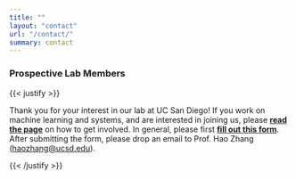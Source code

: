 ```yaml
---
title: ""
layout: "contact"
url: "/contact/"
summary: contact
---
```


### Prospective Lab Members

{{< justify >}}

Thank you for your interest in our lab at UC San Diego! If you work on machine learning and systems, and are interested in joining us, please [**read the page**](https://cseweb.ucsd.edu/~haozhang/prospective_student) on how to get involved. 
In general, please first [**fill out this form**](https://forms.office.com/pages/responsepage.aspx?id=DQSIkWdsW0yxEjajBLZtrQAAAAAAAAAAAANAAa-SsTJUN0NXSDJSU0ExVVZHR0w3RDlHQVM0NDJaOS4u). 
After submitting the form, please drop an email to Prof. Hao Zhang (haozhang@ucsd.edu).

{{< /justify >}}
